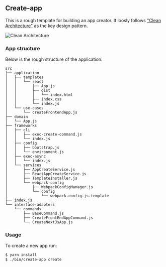 ## Create-app

This is a rough template for building an app creator. It loosly follows ["Clean Architecture"](https://blog.cleancoder.com/uncle-bob/2012/08/13/the-clean-architecture.html) as the key design pattern.

![Clean Architecture](https://blog.cleancoder.com/uncle-bob/images/2012-08-13-the-clean-architecture/CleanArchitecture.jpg)

### App structure

Below is the rough structure of the application:

```
src
├── application
│   ├── templates
│   │   └── react
│   │       ├── App.js
│   │       ├── dist
│   │       │   └── index.html
│   │       ├── index.css
│   │       └── index.js
│   └── use-cases
│       └── createFrontendApp.js
├── domain
│   └── App.js
├── frameworks
│   ├── cli
│   │   ├── exec-create-command.js
│   │   └── index.js
│   ├── config
│   │   ├── bootstrap.js
│   │   └── environment.js
│   ├── exec-async
│   │   └── index.js
│   └── services
│       ├── AppCreateService.js
│       ├── ReactAppCreateService.js
│       ├── TemplateInstaller.js
│       └── webpack-config
│           ├── WebpackConfigManager.js
│           └── config
│               └── webpack.config.js.template
├── index.js
└── interface-adapters
    └── commands
        ├── BaseCommand.js
        ├── CreateFrontEndAppCommand.js
        └── CreateNextJsApp.js
```

### Usage

To create a new app run:

```sh
$ yarn install
$ ./bin/create-app create
```
